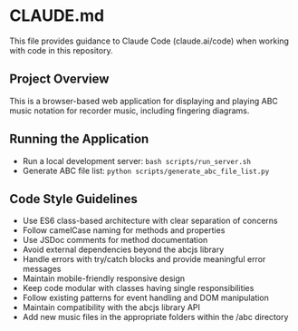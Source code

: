 # CLAUDE.md

This file provides guidance to Claude Code (claude.ai/code) when working with code in this repository.

## Project Overview
This is a browser-based web application for displaying and playing ABC music notation for recorder music, including fingering diagrams.

## Running the Application
- Run a local development server: `bash scripts/run_server.sh`
- Generate ABC file list: `python scripts/generate_abc_file_list.py`

## Code Style Guidelines
- Use ES6 class-based architecture with clear separation of concerns
- Follow camelCase naming for methods and properties
- Use JSDoc comments for method documentation
- Avoid external dependencies beyond the abcjs library
- Handle errors with try/catch blocks and provide meaningful error messages
- Maintain mobile-friendly responsive design
- Keep code modular with classes having single responsibilities
- Follow existing patterns for event handling and DOM manipulation
- Maintain compatibility with the abcjs library API
- Add new music files in the appropriate folders within the /abc directory